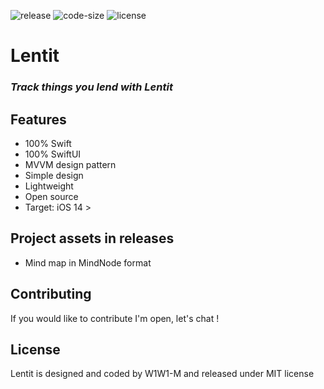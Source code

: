 ![release](https://img.shields.io/github/v/release/W1W1-M/Lentit?display_name=tag)
![code-size](https://img.shields.io/github/languages/code-size/W1W1-M/Lentit)
![license](https://img.shields.io/github/license/W1W1-M/Lentit)

# **Lentit**

### *Track things you lend with Lentit*

## Features
* 100% Swift
* 100% SwiftUI
* MVVM design pattern
* Simple design
* Lightweight
* Open source
* Target: iOS 14 >

## Project assets in releases
* Mind map in MindNode format

## Contributing
If you would like to contribute I'm open, let's chat !

## License
Lentit is designed and coded by W1W1-M and released under MIT license
